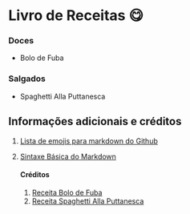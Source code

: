 # Livro de Receitas :yum:

### Doces
- Bolo de Fuba


### Salgados
- Spaghetti Alla Puttanesca


## Informações adicionais e créditos
1. [Lista de emojis para markdown do Github](https://gist.github.com/rxaviers/7360908#file-gistfile1-md)
2. [Sintaxe Básica do  Markdown](https://www.markdownguide.org/basic-syntax/)

    #### Créditos
      1. [Receita Bolo de Fuba](https://www.tudogostoso.com.br/receita/9254-bolo-de-fuba.html) 
      2. [Receita Spaghetti Alla Puttanesca](https://www.tudogostoso.com.br/receita/188237-spaghetti-alla-puttanesca.html)